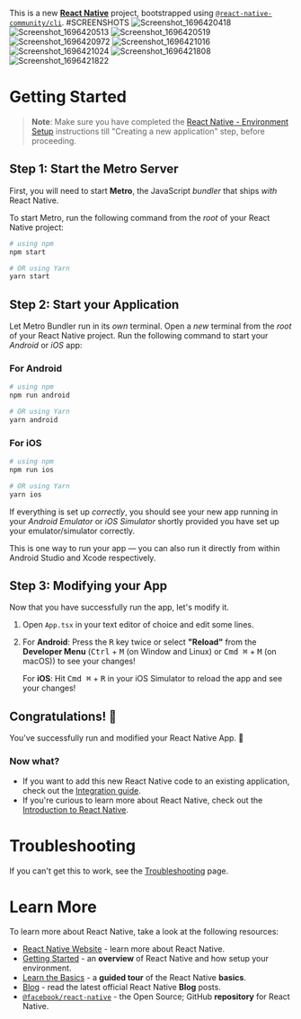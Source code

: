 This is a new [**React Native**](https://reactnative.dev) project, bootstrapped using [`@react-native-community/cli`](https://github.com/react-native-community/cli).
#SCREENSHOTS
![Screenshot_1696420418](https://github.com/shravanbaghel/EnglishTalk/assets/48238406/cf481962-dd0e-4fbc-8f4b-c610b7a64e78)
![Screenshot_1696420513](https://github.com/shravanbaghel/EnglishTalk/assets/48238406/33ff06f9-3183-48c6-bcc8-eb407409f3c9)
![Screenshot_1696420519](https://github.com/shravanbaghel/EnglishTalk/assets/48238406/38ba5ab1-aa16-446b-a09f-de32fd8dbfdd)
![Screenshot_1696420972](https://github.com/shravanbaghel/EnglishTalk/assets/48238406/4ff29dd5-068f-4ec5-bca6-038b41577442)
![Screenshot_1696421016](https://github.com/shravanbaghel/EnglishTalk/assets/48238406/fc889264-d9a6-42cf-9baf-bd8998e81ac1)
![Screenshot_1696421024](https://github.com/shravanbaghel/EnglishTalk/assets/48238406/75b84327-599b-429f-8bee-6826486e3adf)
![Screenshot_1696421808](https://github.com/shravanbaghel/EnglishTalk/assets/48238406/8e7e90a2-fd37-4fda-98da-bf2275a9d8bf)
![Screenshot_1696421822](https://github.com/shravanbaghel/EnglishTalk/assets/48238406/74db5b3d-82e3-4e86-8b18-6f4b62f9a179)


# Getting Started

>**Note**: Make sure you have completed the [React Native - Environment Setup](https://reactnative.dev/docs/environment-setup) instructions till "Creating a new application" step, before proceeding.

## Step 1: Start the Metro Server

First, you will need to start **Metro**, the JavaScript _bundler_ that ships _with_ React Native.

To start Metro, run the following command from the _root_ of your React Native project:

```bash
# using npm
npm start

# OR using Yarn
yarn start
```

## Step 2: Start your Application

Let Metro Bundler run in its _own_ terminal. Open a _new_ terminal from the _root_ of your React Native project. Run the following command to start your _Android_ or _iOS_ app:

### For Android

```bash
# using npm
npm run android

# OR using Yarn
yarn android
```

### For iOS

```bash
# using npm
npm run ios

# OR using Yarn
yarn ios
```

If everything is set up _correctly_, you should see your new app running in your _Android Emulator_ or _iOS Simulator_ shortly provided you have set up your emulator/simulator correctly.

This is one way to run your app — you can also run it directly from within Android Studio and Xcode respectively.

## Step 3: Modifying your App

Now that you have successfully run the app, let's modify it.

1. Open `App.tsx` in your text editor of choice and edit some lines.
2. For **Android**: Press the <kbd>R</kbd> key twice or select **"Reload"** from the **Developer Menu** (<kbd>Ctrl</kbd> + <kbd>M</kbd> (on Window and Linux) or <kbd>Cmd ⌘</kbd> + <kbd>M</kbd> (on macOS)) to see your changes!

   For **iOS**: Hit <kbd>Cmd ⌘</kbd> + <kbd>R</kbd> in your iOS Simulator to reload the app and see your changes!

## Congratulations! :tada:

You've successfully run and modified your React Native App. :partying_face:

### Now what?

- If you want to add this new React Native code to an existing application, check out the [Integration guide](https://reactnative.dev/docs/integration-with-existing-apps).
- If you're curious to learn more about React Native, check out the [Introduction to React Native](https://reactnative.dev/docs/getting-started).

# Troubleshooting

If you can't get this to work, see the [Troubleshooting](https://reactnative.dev/docs/troubleshooting) page.

# Learn More

To learn more about React Native, take a look at the following resources:

- [React Native Website](https://reactnative.dev) - learn more about React Native.
- [Getting Started](https://reactnative.dev/docs/environment-setup) - an **overview** of React Native and how setup your environment.
- [Learn the Basics](https://reactnative.dev/docs/getting-started) - a **guided tour** of the React Native **basics**.
- [Blog](https://reactnative.dev/blog) - read the latest official React Native **Blog** posts.
- [`@facebook/react-native`](https://github.com/facebook/react-native) - the Open Source; GitHub **repository** for React Native.
